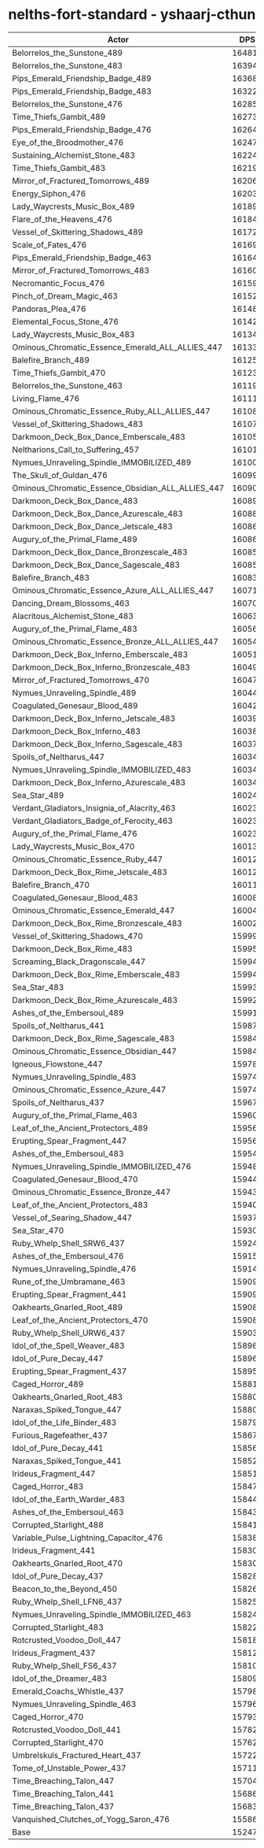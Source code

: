 # nelths-fort-standard - yshaarj-cthun
| Actor | DPS | Increase |
|---|:---:|:---:|
|Belorrelos_the_Sunstone_489|164819|8.10%|
|Belorrelos_the_Sunstone_483|163941|7.52%|
|Pips_Emerald_Friendship_Badge_489|163683|7.35%|
|Pips_Emerald_Friendship_Badge_483|163221|7.05%|
|Belorrelos_the_Sunstone_476|162859|6.81%|
|Time_Thiefs_Gambit_489|162732|6.73%|
|Pips_Emerald_Friendship_Badge_476|162643|6.67%|
|Eye_of_the_Broodmother_476|162478|6.56%|
|Sustaining_Alchemist_Stone_483|162245|6.41%|
|Time_Thiefs_Gambit_483|162199|6.38%|
|Mirror_of_Fractured_Tomorrows_489|162065|6.29%|
|Energy_Siphon_476|162038|6.28%|
|Lady_Waycrests_Music_Box_489|161890|6.18%|
|Flare_of_the_Heavens_476|161840|6.15%|
|Vessel_of_Skittering_Shadows_489|161724|6.07%|
|Scale_of_Fates_476|161698|6.05%|
|Pips_Emerald_Friendship_Badge_463|161648|6.02%|
|Mirror_of_Fractured_Tomorrows_483|161604|5.99%|
|Necromantic_Focus_476|161599|5.99%|
|Pinch_of_Dream_Magic_463|161521|5.94%|
|Pandoras_Plea_476|161487|5.91%|
|Elemental_Focus_Stone_476|161424|5.87%|
|Lady_Waycrests_Music_Box_483|161345|5.82%|
|Ominous_Chromatic_Essence_Emerald_ALL_ALLIES_447|161335|5.81%|
|Balefire_Branch_489|161252|5.76%|
|Time_Thiefs_Gambit_470|161230|5.75%|
|Belorrelos_the_Sunstone_463|161194|5.72%|
|Living_Flame_476|161117|5.67%|
|Ominous_Chromatic_Essence_Ruby_ALL_ALLIES_447|161085|5.65%|
|Vessel_of_Skittering_Shadows_483|161074|5.64%|
|Darkmoon_Deck_Box_Dance_Emberscale_483|161059|5.63%|
|Neltharions_Call_to_Suffering_457|161016|5.61%|
|Nymues_Unraveling_Spindle_IMMOBILIZED_489|161004|5.60%|
|The_Skull_of_Guldan_476|160991|5.59%|
|Ominous_Chromatic_Essence_Obsidian_ALL_ALLIES_447|160902|5.53%|
|Darkmoon_Deck_Box_Dance_483|160897|5.53%|
|Darkmoon_Deck_Box_Dance_Azurescale_483|160883|5.52%|
|Darkmoon_Deck_Box_Dance_Jetscale_483|160860|5.50%|
|Augury_of_the_Primal_Flame_489|160860|5.50%|
|Darkmoon_Deck_Box_Dance_Bronzescale_483|160858|5.50%|
|Darkmoon_Deck_Box_Dance_Sagescale_483|160855|5.50%|
|Balefire_Branch_483|160830|5.48%|
|Ominous_Chromatic_Essence_Azure_ALL_ALLIES_447|160717|5.41%|
|Dancing_Dream_Blossoms_463|160700|5.40%|
|Alacritous_Alchemist_Stone_483|160635|5.36%|
|Augury_of_the_Primal_Flame_483|160568|5.31%|
|Ominous_Chromatic_Essence_Bronze_ALL_ALLIES_447|160545|5.30%|
|Darkmoon_Deck_Box_Inferno_Emberscale_483|160515|5.28%|
|Darkmoon_Deck_Box_Inferno_Bronzescale_483|160496|5.26%|
|Mirror_of_Fractured_Tomorrows_470|160475|5.25%|
|Nymues_Unraveling_Spindle_489|160447|5.23%|
|Coagulated_Genesaur_Blood_489|160425|5.22%|
|Darkmoon_Deck_Box_Inferno_Jetscale_483|160399|5.20%|
|Darkmoon_Deck_Box_Inferno_483|160380|5.19%|
|Darkmoon_Deck_Box_Inferno_Sagescale_483|160375|5.18%|
|Spoils_of_Neltharus_447|160349|5.17%|
|Nymues_Unraveling_Spindle_IMMOBILIZED_483|160349|5.17%|
|Darkmoon_Deck_Box_Inferno_Azurescale_483|160344|5.16%|
|Sea_Star_489|160248|5.10%|
|Verdant_Gladiators_Insignia_of_Alacrity_463|160238|5.09%|
|Verdant_Gladiators_Badge_of_Ferocity_463|160235|5.09%|
|Augury_of_the_Primal_Flame_476|160233|5.09%|
|Lady_Waycrests_Music_Box_470|160136|5.03%|
|Ominous_Chromatic_Essence_Ruby_447|160127|5.02%|
|Darkmoon_Deck_Box_Rime_Jetscale_483|160121|5.02%|
|Balefire_Branch_470|160116|5.01%|
|Coagulated_Genesaur_Blood_483|160087|5.00%|
|Ominous_Chromatic_Essence_Emerald_447|160049|4.97%|
|Darkmoon_Deck_Box_Rime_Bronzescale_483|160028|4.96%|
|Vessel_of_Skittering_Shadows_470|159991|4.93%|
|Darkmoon_Deck_Box_Rime_483|159954|4.91%|
|Screaming_Black_Dragonscale_447|159949|4.91%|
|Darkmoon_Deck_Box_Rime_Emberscale_483|159948|4.90%|
|Sea_Star_483|159930|4.89%|
|Darkmoon_Deck_Box_Rime_Azurescale_483|159922|4.89%|
|Ashes_of_the_Embersoul_489|159918|4.88%|
|Spoils_of_Neltharus_441|159876|4.86%|
|Darkmoon_Deck_Box_Rime_Sagescale_483|159844|4.84%|
|Ominous_Chromatic_Essence_Obsidian_447|159844|4.84%|
|Igneous_Flowstone_447|159785|4.80%|
|Nymues_Unraveling_Spindle_483|159747|4.77%|
|Ominous_Chromatic_Essence_Azure_447|159741|4.77%|
|Spoils_of_Neltharus_437|159675|4.73%|
|Augury_of_the_Primal_Flame_463|159607|4.68%|
|Leaf_of_the_Ancient_Protectors_489|159568|4.66%|
|Erupting_Spear_Fragment_447|159565|4.65%|
|Ashes_of_the_Embersoul_483|159545|4.64%|
|Nymues_Unraveling_Spindle_IMMOBILIZED_476|159486|4.60%|
|Coagulated_Genesaur_Blood_470|159449|4.58%|
|Ominous_Chromatic_Essence_Bronze_447|159430|4.56%|
|Leaf_of_the_Ancient_Protectors_483|159405|4.55%|
|Vessel_of_Searing_Shadow_447|159371|4.53%|
|Sea_Star_470|159303|4.48%|
|Ruby_Whelp_Shell_SRW6_437|159247|4.44%|
|Ashes_of_the_Embersoul_476|159156|4.39%|
|Nymues_Unraveling_Spindle_476|159141|4.38%|
|Rune_of_the_Umbramane_463|159096|4.35%|
|Erupting_Spear_Fragment_441|159090|4.34%|
|Oakhearts_Gnarled_Root_489|159088|4.34%|
|Leaf_of_the_Ancient_Protectors_470|159084|4.34%|
|Ruby_Whelp_Shell_URW6_437|159037|4.31%|
|Idol_of_the_Spell_Weaver_483|158969|4.26%|
|Idol_of_Pure_Decay_447|158960|4.26%|
|Erupting_Spear_Fragment_437|158955|4.25%|
|Caged_Horror_489|158814|4.16%|
|Oakhearts_Gnarled_Root_483|158804|4.15%|
|Naraxas_Spiked_Tongue_447|158800|4.15%|
|Idol_of_the_Life_Binder_483|158799|4.15%|
|Furious_Ragefeather_437|158671|4.07%|
|Idol_of_Pure_Decay_441|158564|4.00%|
|Naraxas_Spiked_Tongue_441|158528|3.97%|
|Irideus_Fragment_447|158513|3.96%|
|Caged_Horror_483|158477|3.94%|
|Idol_of_the_Earth_Warder_483|158448|3.92%|
|Ashes_of_the_Embersoul_463|158436|3.91%|
|Corrupted_Starlight_488|158413|3.90%|
|Variable_Pulse_Lightning_Capacitor_476|158380|3.88%|
|Irideus_Fragment_441|158309|3.83%|
|Oakhearts_Gnarled_Root_470|158305|3.83%|
|Idol_of_Pure_Decay_437|158281|3.81%|
|Beacon_to_the_Beyond_450|158260|3.80%|
|Ruby_Whelp_Shell_LFN6_437|158251|3.79%|
|Nymues_Unraveling_Spindle_IMMOBILIZED_463|158248|3.79%|
|Corrupted_Starlight_483|158223|3.77%|
|Rotcrusted_Voodoo_Doll_447|158182|3.75%|
|Irideus_Fragment_437|158128|3.71%|
|Ruby_Whelp_Shell_FS6_437|158109|3.70%|
|Idol_of_the_Dreamer_483|158090|3.69%|
|Emerald_Coachs_Whistle_437|157988|3.62%|
|Nymues_Unraveling_Spindle_463|157969|3.61%|
|Caged_Horror_470|157938|3.59%|
|Rotcrusted_Voodoo_Doll_441|157826|3.51%|
|Corrupted_Starlight_470|157627|3.38%|
|Umbrelskuls_Fractured_Heart_437|157220|3.12%|
|Tome_of_Unstable_Power_437|157119|3.05%|
|Time_Breaching_Talon_447|157041|3.00%|
|Time_Breaching_Talon_441|156865|2.88%|
|Time_Breaching_Talon_437|156838|2.86%|
|Vanquished_Clutches_of_Yogg_Saron_476|155862|2.22%|
|Base|152470|0.00%|
